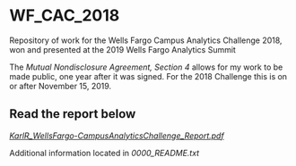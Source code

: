 # WF_CAC_2018
Repository of work for the Wells Fargo Campus Analytics Challenge 2018, won and presented at the 2019 Wells Fargo Analytics Summit

The *Mutual Nondisclosure Agreement, Section 4* allows for my work to be made public, one year after it was signed. For the 2018 Challenge this is on or after November 15, 2019.

## Read the report below
*[KarlR_WellsFargo-CampusAnalyticsChallenge_Report.pdf](https://github.com/karoush/WF_CAC_2018/blob/master/REPORT_KarlR_WellsFargo-CampusAnalyticsChallenge.pdf)*

Additional information located in *0000_README.txt*

